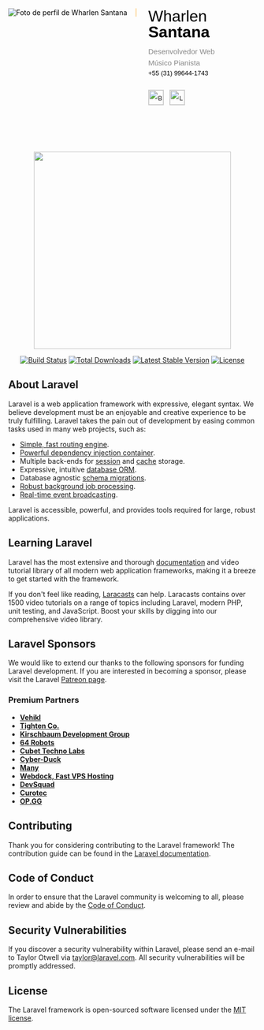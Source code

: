 <p align="center">
<div style="width:100%;min-height:217px;padding:20px 0;padding-bottom:60px;color:#000">
<span>
		<span style="display:inline-block;padding-right:18px;margin-right:20px;margin-bottom:30px;vertical-align:top;border-right:1px solid #fbb03b">
<img src="https://i.ibb.co/vjqtqgP/PERFIL.png" alt="Foto de perfil de Wharlen Santana"><br>
		</span>
<span style="display:inline-block;max-width:200px;margin-right:0;font-family:Calibri,Lucida Grande,Arial,sans-serif;font-size:13px;line-height:1.5">

<h2 style="font-size:32px;margin:0;line-height:1;font-weight:400">Wharlen <b>Santana</b></h2>

<span style="color:#888;font-size:15px">Desenvolvedor Web</span><br>
<span style="color:#888;font-size:15px">Músico Pianista</span>
			<br>
			<a href="tel:+5531996441743" style="color:#000;text-decoration:none" target="_blank">+55&nbsp;(31)&nbsp;99644-1743&nbsp;</a>
			<br><br>
		</span>
</span>
<span style="display:inline-block;vertical-align:bottom;padding-right:60px;vertical-align:top">
<a href="https://www.linkedin.com/in/wharlen-pimentel-santana-23a418a4/" title="LinkedIn" style="display:inline-block;border:1px solid #ddd;width:30px;height:30px;line-height:30px;text-align:center;margin-right:7px;margin-top:4px" target="_blank">
		<img src="https://i.ibb.co/tqqvy3S/icon-linkedin.png" alt="Behance" style="vertical-align:middle" width="30px"></a>
<a href="https://github.com/wharlen" title="LinkedIn" style="display:inline-block;border:1px solid #ddd;width:30px;height:30px;line-height:30px;text-align:center;margin-right:7px;margin-top:4px" target="_blank">
			<img src="https://i.ibb.co/YQL2HSQ/icon-github.png" alt="LinkedIn" style="vertical-align:middle" width="30px"></a>
</span>
<span style="clear:both"></span>
</div></p>

<p align="center"><a href="https://laravel.com" target="_blank"><img src="https://raw.githubusercontent.com/laravel/art/master/logo-lockup/5%20SVG/2%20CMYK/1%20Full%20Color/laravel-logolockup-cmyk-red.svg" width="400"></a></p>

<p align="center">
<a href="https://travis-ci.org/laravel/framework"><img src="https://travis-ci.org/laravel/framework.svg" alt="Build Status"></a>
<a href="https://packagist.org/packages/laravel/framework"><img src="https://img.shields.io/packagist/dt/laravel/framework" alt="Total Downloads"></a>
<a href="https://packagist.org/packages/laravel/framework"><img src="https://img.shields.io/packagist/v/laravel/framework" alt="Latest Stable Version"></a>
<a href="https://packagist.org/packages/laravel/framework"><img src="https://img.shields.io/packagist/l/laravel/framework" alt="License"></a>
</p>

## About Laravel

Laravel is a web application framework with expressive, elegant syntax. We believe development must be an enjoyable and creative experience to be truly fulfilling. Laravel takes the pain out of development by easing common tasks used in many web projects, such as:

- [Simple, fast routing engine](https://laravel.com/docs/routing).
- [Powerful dependency injection container](https://laravel.com/docs/container).
- Multiple back-ends for [session](https://laravel.com/docs/session) and [cache](https://laravel.com/docs/cache) storage.
- Expressive, intuitive [database ORM](https://laravel.com/docs/eloquent).
- Database agnostic [schema migrations](https://laravel.com/docs/migrations).
- [Robust background job processing](https://laravel.com/docs/queues).
- [Real-time event broadcasting](https://laravel.com/docs/broadcasting).

Laravel is accessible, powerful, and provides tools required for large, robust applications.

## Learning Laravel

Laravel has the most extensive and thorough [documentation](https://laravel.com/docs) and video tutorial library of all modern web application frameworks, making it a breeze to get started with the framework.

If you don't feel like reading, [Laracasts](https://laracasts.com) can help. Laracasts contains over 1500 video tutorials on a range of topics including Laravel, modern PHP, unit testing, and JavaScript. Boost your skills by digging into our comprehensive video library.

## Laravel Sponsors

We would like to extend our thanks to the following sponsors for funding Laravel development. If you are interested in becoming a sponsor, please visit the Laravel [Patreon page](https://patreon.com/taylorotwell).

### Premium Partners

- **[Vehikl](https://vehikl.com/)**
- **[Tighten Co.](https://tighten.co)**
- **[Kirschbaum Development Group](https://kirschbaumdevelopment.com)**
- **[64 Robots](https://64robots.com)**
- **[Cubet Techno Labs](https://cubettech.com)**
- **[Cyber-Duck](https://cyber-duck.co.uk)**
- **[Many](https://www.many.co.uk)**
- **[Webdock, Fast VPS Hosting](https://www.webdock.io/en)**
- **[DevSquad](https://devsquad.com)**
- **[Curotec](https://www.curotec.com/)**
- **[OP.GG](https://op.gg)**

## Contributing

Thank you for considering contributing to the Laravel framework! The contribution guide can be found in the [Laravel documentation](https://laravel.com/docs/contributions).

## Code of Conduct

In order to ensure that the Laravel community is welcoming to all, please review and abide by the [Code of Conduct](https://laravel.com/docs/contributions#code-of-conduct).

## Security Vulnerabilities

If you discover a security vulnerability within Laravel, please send an e-mail to Taylor Otwell via [taylor@laravel.com](mailto:taylor@laravel.com). All security vulnerabilities will be promptly addressed.

## License

The Laravel framework is open-sourced software licensed under the [MIT license](https://opensource.org/licenses/MIT).
